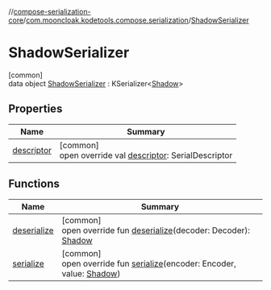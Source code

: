//[compose-serialization-core](../../../index.md)/[com.mooncloak.kodetools.compose.serialization](../index.md)/[ShadowSerializer](index.md)

# ShadowSerializer

[common]\
data object [ShadowSerializer](index.md) : KSerializer&lt;[Shadow](https://developer.android.com/reference/kotlin/androidx/compose/ui/graphics/Shadow.html)&gt;

## Properties

| Name | Summary |
|---|---|
| [descriptor](descriptor.md) | [common]<br>open override val [descriptor](descriptor.md): SerialDescriptor |

## Functions

| Name | Summary |
|---|---|
| [deserialize](deserialize.md) | [common]<br>open override fun [deserialize](deserialize.md)(decoder: Decoder): [Shadow](https://developer.android.com/reference/kotlin/androidx/compose/ui/graphics/Shadow.html) |
| [serialize](serialize.md) | [common]<br>open override fun [serialize](serialize.md)(encoder: Encoder, value: [Shadow](https://developer.android.com/reference/kotlin/androidx/compose/ui/graphics/Shadow.html)) |
